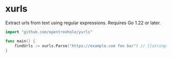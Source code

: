 # xurls

Extract urls from text using regular expressions. Requires Go 1.22 or later.

```go
import "github.com/opentreehole/yurls"

func main() {
	findUrls := xurls.Parse("https://example.com foo bar") // []string{"https://example.com"}
}
```

